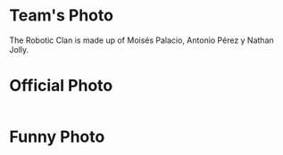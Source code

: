 Team's Photo
====

The Robotic Clan is made up of Moisés Palacio, Antonio Pérez y Nathan Jolly.

Official Photo
==

![]()

Funny Photo
==

![]()
